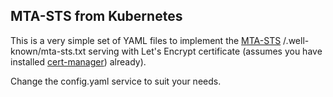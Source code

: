 ## MTA-STS from Kubernetes

This is a very simple set of YAML files to implement the
[MTA-STS](https://tools.ietf.org/rfc/rfc8461.txt) /.well-known/mta-sts.txt
serving with Let's Encrypt certificate (assumes you have installed
[cert-manager](https://github.com/jetstack/cert-manager)) already).

Change the config.yaml service to suit your needs.
